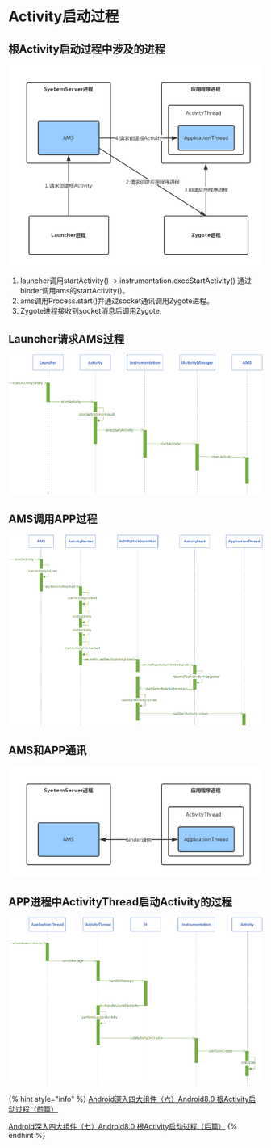 # Activity启动过程

## **根Activity启动过程中涉及的进程**

![](.gitbook/assets/veqyvt.png)

1. launcher调用startActivity\(\) -&gt; instrumentation.execStartActivity\(\) 通过binder调用ams的startActivity\(\)。
2. ams调用Process.start\(\)并通过socket通讯调用Zygote进程。
3. Zygote进程接收到socket消息后调用Zygote.

## **Launcher请求AMS过程**

![](.gitbook/assets/veb67d.png)

## **AMS调用APP过程**

![](.gitbook/assets/veby0h.png)

## AMS和APP通讯

![](.gitbook/assets/vebdxd.png)

## **APP进程中ActivityThread启动Activity的过程**

![](.gitbook/assets/veqcku.png)

{% hint style="info" %}
[Android深入四大组件（六）Android8.0 根Activity启动过程（前篇）](https://liuwangshu.cn/framework/component/6-activity-start-1.html)

[Android深入四大组件（七）Android8.0 根Activity启动过程（后篇）](https://liuwangshu.cn/framework/component/7-activity-start-2.html)
{% endhint %}
